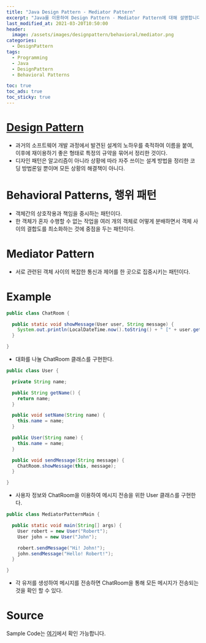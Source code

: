 ```yaml
---
title: "Java Design Pattern - Mediator Pattern"
excerpt: "Java를 이용하여 Design Pattern - Mediator Pattern에 대해 설명합니다."
last_modified_at: 2021-03-20T10:50:00
header:
  image: /assets/images/designpattern/behavioral/mediator.png
categories:
  - DesignPattern
tags:
  - Programming
  - Java
  - DesignPattern
  - Behavioral Patterns

toc: true
toc_ads: true
toc_sticky: true
---
```

# [Design Pattern](../designpattern)
- 과거의 소프트웨어 개발 과정에서 발견된 설계의 노하우를 축적하여 이름을 붙여, 이후에 재이용하기 좋은 형태로 특정의 규약을 묶어서 정리한 것이다.
- 디자인 패턴은 알고리즘이 아니라 상황에 따라 자주 쓰이는 설계 방법을 정리한 코딩 방법론일 뿐이며 모든 상황의 해결책이 아니다.

# Behavioral Patterns, 행위 패턴
- 객체간의 상호작용과 책임을 중시하는 패턴이다.
- 한 객체가 혼자 수행할 수 없는 작업을 여러 개의 객체로 어떻게 분배하면서 객체 사이의 결합도를 최소화하는 것에 중점을 두는 패턴이다.

# Mediator Pattern
- 서로 관련된 객체 사이의 복잡한 통신과 제어를 한 곳으로 집중시키는 패턴이다.

# Example
```java
public class ChatRoom {

  public static void showMessage(User user, String message) {
    System.out.println(LocalDateTime.now().toString() + " [" + user.getName() + "] : " + message);
  }

}
```

- 대화를 나눌 ChatRoom 클래스를 구현한다.

```java
public class User {

  private String name;

  public String getName() {
    return name;
  }

  public void setName(String name) {
    this.name = name;
  }

  public User(String name) {
    this.name = name;
  }

  public void sendMessage(String message) {
    ChatRoom.showMessage(this, message);
  }

}
```

- 사용자 정보와 ChatRoom을 이용하여 메시지 전송을 위한 User 클래스를 구현한다.

```java
public class MediatorPatternMain {

  public static void main(String[] args) {
    User robert = new User("Robert");
    User john = new User("John");

    robert.sendMessage("Hi! John!");
    john.sendMessage("Hello! Robert!");
  }

}
```

- 각 유저를 생성하여 메시지를 전송하면 ChatRoom을 통해 모든 메시지가 전송되는 것을 확인 할 수 있다.

# Source
Sample Code는 [여기](https://github.com/GracefulSoul/designpattern/tree/master/src/main/java/gracefulsoul/behavioral/mediator)에서 확인 가능합니다.